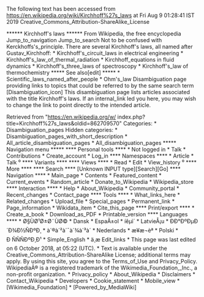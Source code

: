 The following text has been accessed from https://en.wikipedia.org/wiki/Kirchhoff%27s_laws at Fri Aug 9 01:28:41 IST 2019
Creative_Commons_Attribution-ShareAlike_License




















****** Kirchhoff's laws ******
From Wikipedia, the free encyclopedia
Jump_to_navigation Jump_to_search
Not to be confused with Kerckhoffs's_principle.
There are several Kirchhoff's laws, all named after Gustav_Kirchhoff:
    * Kirchhoff's_circuit_laws in electrical engineering
    * Kirchhoff's_law_of_thermal_radiation
    * Kirchhoff_equations in fluid dynamics
    * Kirchhoff's_three_laws of spectroscopy
    * Kirchhoff's_law of thermochemistry
***** See also[edit] *****
    * Scientific_laws_named_after_people
    * Ohm's_law
                      Disambiguation page providing links to topics that could
                      be referred to by the same search term
[Disambiguation_icon] This disambiguation page lists articles associated with
                      the title Kirchhoff's laws.
                      If an internal_link led you here, you may wish to change
                      the link to point directly to the intended article.

Retrieved from "https://en.wikipedia.org/w/
index.php?title=Kirchhoff%27s_laws&oldid=862709570"
Categories:
    * Disambiguation_pages
Hidden categories:
    * Disambiguation_pages_with_short_description
    * All_article_disambiguation_pages
    * All_disambiguation_pages
***** Navigation menu *****
**** Personal tools ****
    * Not logged in
    * Talk
    * Contributions
    * Create_account
    * Log_in
**** Namespaces ****
    * Article
    * Talk
⁰
**** Variants ****
**** Views ****
    * Read
    * Edit
    * View_history
⁰
**** More ****
**** Search ****
[Unknown INPUT type][Search][Go]
**** Navigation ****
    * Main_page
    * Contents
    * Featured_content
    * Current_events
    * Random_article
    * Donate_to_Wikipedia
    * Wikipedia_store
**** Interaction ****
    * Help
    * About_Wikipedia
    * Community_portal
    * Recent_changes
    * Contact_page
**** Tools ****
    * What_links_here
    * Related_changes
    * Upload_file
    * Special_pages
    * Permanent_link
    * Page_information
    * Wikidata_item
    * Cite_this_page
**** Print/export ****
    * Create_a_book
    * Download_as_PDF
    * Printable_version
**** Languages ****
    * Ø§ÙØ¹Ø±Ø¨ÙØ©
    * Dansk
    * EspaÃ±ol
    * íêµ­ì´
    * LatvieÅ¡u
    * ÐÐ°ÐºÐµÐ´Ð¾Ð½ÑÐºÐ¸
    * à´®à´²à´¯à´¾à´³à´
    * Nederlands
    * æ¥æ¬èª
    * Polski
    * Ð ÑÑÑÐºÐ¸Ð¹
    * Simple_English
    * ä¸­æ
Edit_links
    * This page was last edited on 6 October 2018, at 05:22 (UTC).
    * Text is available under the Creative_Commons_Attribution-ShareAlike
      License; additional terms may apply. By using this site, you agree to the
      Terms_of_Use and Privacy_Policy. WikipediaÂ® is a registered trademark of
      the Wikimedia_Foundation,_Inc., a non-profit organization.
    * Privacy_policy
    * About_Wikipedia
    * Disclaimers
    * Contact_Wikipedia
    * Developers
    * Cookie_statement
    * Mobile_view
    * [Wikimedia_Foundation]
    * [Powered_by_MediaWiki]
